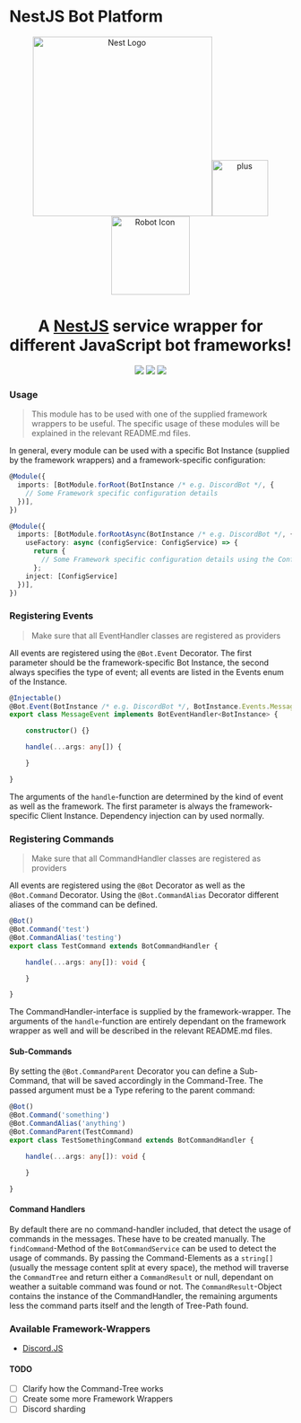 # NestJS Bot Platform

<p align="center">
  <a href="http://nestjs.com/" target="blank"><img src="https://nestjs.com/img/logo_text.svg" width="320" alt="Nest Logo" /></a><img src="https://cdn.pixabay.com/photo/2016/12/21/17/11/signe-1923369_960_720.png" alt="plus" width="100"><img src="https://upload.wikimedia.org/wikipedia/commons/d/d8/Big-bot-icon.svg" width ="140" alt="Robot Icon"/>
</p>

<h1 align="center">A <a href="http://nestjs.com" target="blank">NestJS</a> service wrapper for different JavaScript bot frameworks!
  </h1>
  <p align="center">
  <a href="http://opensource.org/licenses/MIT"><img src="https://img.shields.io/badge/license-MIT-brightgreen.svg"/></a>
  <a href="https://dependabot.com"><img src="https://api.dependabot.com/badges/status?host=github&repo=nest-bots/bot-platform"/></a>
  <a href="https://snyk.io/test/github/nest-bots/bot-platform?targetFile=package.json"><img src="https://snyk.io/test/github/nest-bots/bot-platform/badge.svg?targetFile=package.json"/></a>
</p>
<p align="center">
</p>

### Usage

> This module has to be used with one of the supplied framework wrappers to be useful. The specific usage of these modules will be explained in the relevant README.md files. 

In general, every module can be used with a specific Bot Instance (supplied by the framework wrappers) and a framework-specific configuration:

```typescript
@Module({
  imports: [BotModule.forRoot(BotInstance /* e.g. DiscordBot */, {
    // Some Framework specific configuration details
  })],
})
```

```typescript
@Module({
  imports: [BotModule.forRootAsync(BotInstance /* e.g. DiscordBot */, {
    useFactory: async (configService: ConfigService) => {
      return { 
        // Some Framework specific configuration details using the ConfigService
      };
    inject: [ConfigService]
  })],
})
```

### Registering Events

> Make sure that all EventHandler classes are registered as providers

All events are registered using the `@Bot.Event` Decorator. The first parameter should be the framework-specific Bot Instance, the second always specifies the type of event; all events are listed in the Events enum of the Instance.

```typescript
@Injectable()
@Bot.Event(BotInstance /* e.g. DiscordBot */, BotInstance.Events.Message)
export class MessageEvent implements BotEventHandler<BotInstance> {

    constructor() {}

    handle(...args: any[]) {

    }

}
```

The arguments of the `handle`-function are determined by the kind of event as well as the framework. The first parameter is always the framework-specific Client Instance. Dependency injection can by used normally.

### Registering Commands

> Make sure that all CommandHandler classes are registered as providers

All events are registered using the `@Bot` Decorator as well as the `@Bot.Command` Decorator. Using the `@Bot.CommandAlias` Decorator different aliases of the command can be defined.

```typescript
@Bot()
@Bot.Command('test')
@Bot.CommandAlias('testing')
export class TestCommand extends BotCommandHandler {

    handle(...args: any[]): void {

    }

}
```

The CommandHandler-interface is supplied by the framework-wrapper. The arguments of the `handle`-function are entirely dependant on the framework wrapper as well and will be described in the relevant README.md files. 

#### Sub-Commands

By setting the `@Bot.CommandParent` Decorator you can define a Sub-Command, that will be saved accordingly in the Command-Tree. The passed argument must be a Type refering to the parent command:

```typescript
@Bot()
@Bot.Command('something')
@Bot.CommandAlias('anything')
@Bot.CommandParent(TestCommand)
export class TestSomethingCommand extends BotCommandHandler {

    handle(...args: any[]): void {

    }

}
```

#### Command Handlers

By default there are no command-handler included, that detect the usage of commands in the messages. These have to be created manually. The `findCommand`-Method of the `BotCommandService` can be used to detect the usage of commands. By passing the Command-Elements as a `string[]` (usually the message content split at every space), the method will traverse the `CommandTree` and return either a `CommandResult` or null, dependant on weather a suitable command was found or not. The `CommandResult`-Object contains the instance of the CommandHandler, the remaining arguments less the command parts itself and the length of Tree-Path found. 

### Available Framework-Wrappers

- [Discord.JS](https://github.com/nest-bots/framework-discord)

#### TODO

- [ ] Clarify how the Command-Tree works
- [ ] Create some more Framework Wrappers
- [ ] Discord sharding

